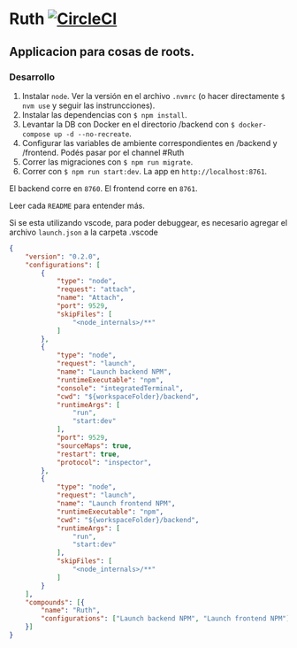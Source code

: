 # Ruth [![CircleCI](https://circleci.com/gh/10PinesLabs/ruth.svg?style=svg)](https://circleci.com/gh/10PinesLabs/ruth)
## Applicacion para cosas de roots.

### Desarrollo
1. Instalar `node`. Ver la versión en el archivo `.nvmrc` (o hacer directamente `$ nvm use` y seguir las instruncciones).
1. Instalar las dependencias con `$ npm install`.
1. Levantar la DB con Docker en el directorio /backend con `$ docker-compose up -d --no-recreate`.
1. Configurar las variables de ambiente correspondientes en /backend y /frontend. Podés pasar por el channel #Ruth
1. Correr las migraciones con `$ npm run migrate`.
1. Correr con `$ npm run start:dev`.  La app en `http://localhost:8761`.

El backend corre en  `8760`.
El frontend corre en  `8761`.

Leer cada `README` para entender más.

Si se esta utilizando vscode, para poder debuggear, es necesario agregar el archivo `launch.json` a la carpeta .vscode

```json
{
    "version": "0.2.0",
    "configurations": [
        {
            "type": "node",
            "request": "attach",
            "name": "Attach",
            "port": 9529,
            "skipFiles": [
                "<node_internals>/**"
            ]
        },
        {
            "type": "node",
            "request": "launch",
            "name": "Launch backend NPM",
            "runtimeExecutable": "npm",
            "console": "integratedTerminal",
            "cwd": "${workspaceFolder}/backend",
            "runtimeArgs": [
                "run",
                "start:dev"
            ],
            "port": 9529,
            "sourceMaps": true,
            "restart": true,
            "protocol": "inspector",
        },
        {
            "type": "node",
            "request": "launch",
            "name": "Launch frontend NPM",
            "runtimeExecutable": "npm",
            "cwd": "${workspaceFolder}/backend",
            "runtimeArgs": [
                "run",
                "start:dev"
            ],
            "skipFiles": [
                "<node_internals>/**"
            ]
        }
    ],
    "compounds": [{
        "name": "Ruth",
        "configurations": ["Launch backend NPM", "Launch frontend NPM"]
    }]
}
```
